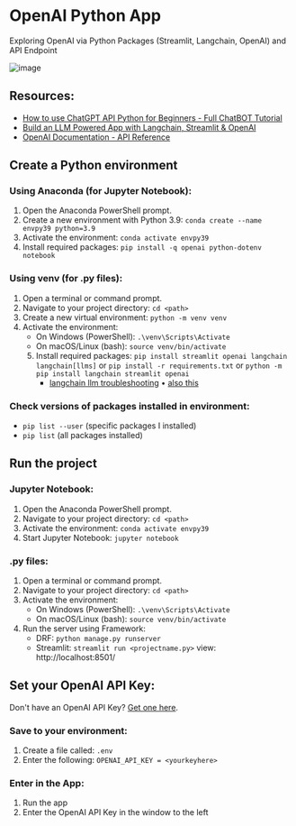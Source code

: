 # OpenAI Python App

Exploring OpenAI via Python Packages (Streamlit, Langchain, OpenAI) and API Endpoint

![image](https://github.com/Ms-KL/openai-python-app/assets/92511648/dde36356-4782-4ca3-aebf-52483743699f)

## Resources:

- [How to use ChatGPT API Python for Beginners - Full ChatBOT Tutorial](https://www.youtube.com/watch?v=Vurdg6yrPL8&list=PLpdmBGJ6ELUIYHjmzYTuePlNRf7yeCACz)
- [Build an LLM Powered App with Langchain, Streamlit & OpenAI](https://blog.streamlit.io/langchain-tutorial-1-build-an-llm-powered-app-in-18-lines-of-code/)
- [OpenAI Documentation - API Reference](https://platform.openai.com/docs/api-reference/introduction)

## Create a Python environment

### Using Anaconda (for Jupyter Notebook):

1. Open the Anaconda PowerShell prompt.
2. Create a new environment with Python 3.9: `conda create --name envpy39 python=3.9`
3. Activate the environment: `conda activate envpy39`
4. Install required packages: `pip install -q openai python-dotenv notebook`

### Using venv (for .py files):

1. Open a terminal or command prompt.
2. Navigate to your project directory: `cd <path>`
3. Create a new virtual environment: `python -m venv venv`
4. Activate the environment:
   - On Windows (PowerShell): `.\venv\Scripts\Activate`
   - On macOS/Linux (bash): `source venv/bin/activate`
   5. Install required packages: `pip install streamlit openai langchain langchain[llms]` or `pip install -r requirements.txt` or `python -m pip install langchain streamlit openai`
      - [langchain llm troubleshooting](https://www.reddit.com/r/LangChain/comments/143c2ny/comment/jnago5c/?utm_source=share&utm_medium=web2x&context=3) • [also this](https://python.langchain.com/docs/modules/model_io/models/llms/)

### Check versions of packages installed in environment:

- `pip list --user` (specific packages I installed)
- `pip list` (all packages installed)

## Run the project

### Jupyter Notebook:

1. Open the Anaconda PowerShell prompt.
2. Navigate to your project directory: `cd <path>`
3. Activate the environment: `conda activate envpy39`
4. Start Jupyter Notebook: `jupyter notebook`

### .py files:

1. Open a terminal or command prompt.
2. Navigate to your project directory: `cd <path>`
3. Activate the environment:
   - On Windows (PowerShell): `.\venv\Scripts\Activate`
   - On macOS/Linux (bash): `source venv/bin/activate`
4. Run the server using Framework:
   - DRF: `python manage.py runserver`
   - Streamlit: `streamlit run <projectname.py>` view: http://localhost:8501/

## Set your OpenAI API Key:

Don't have an OpenAI API Key? [Get one here](https://platform.openai.com/account/api-keys).

### Save to your environment:

1. Create a file called: `.env`
2. Enter the following: `OPENAI_API_KEY = <yourkeyhere>`

### Enter in the App:

1. Run the app
2. Enter the OpenAI API Key in the window to the left
